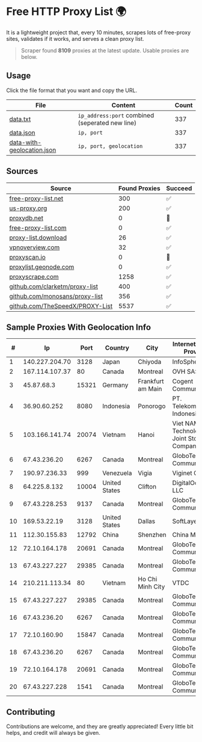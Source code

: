 
# Free HTTP Proxy List 🌍

It is a lightweight project that, every 10 minutes, scrapes lots of free-proxy sites, validates if it works, and serves a clean proxy list.


> Scraper found **8109** proxies at the latest update. Usable proxies are below.

## Usage

Click the file format that you want and copy the URL.


|File|Content|Count|
|----|-------|-----|
|[data.txt](https://raw.githubusercontent.com/themiralay/Proxy-List-World/master/data.txt)|`ip_address:port` combined (seperated new line)|337|
|[data.json](https://raw.githubusercontent.com/themiralay/Proxy-List-World/master/data.json)|`ip, port`|337|
|[data-with-geolocation.json](https://raw.githubusercontent.com/themiralay/Proxy-List-World/master/data-with-geolocation.json)|`ip, port, geolocation`|337|

## Sources

|Source|Found Proxies|Succeed|
|------|-------------|-------|
|[free-proxy-list.net](https://free-proxy-list.net)|300|✅|
|[us-proxy.org](https://www.us-proxy.org)|200|✅|
|[proxydb.net](http://proxydb.net)|0|🚫|
|[free-proxy-list.com](https://free-proxy-list.com/?page=&port=&type%5B%5D=http&type%5B%5D=https&up_time=0&search=Search)|0|✅|
|[proxy-list.download](https://www.proxy-list.download/HTTP)|26|✅|
|[vpnoverview.com](https://vpnoverview.com/privacy/anonymous-browsing/free-proxy-servers)|32|✅|
|[proxyscan.io](https://www.proxyscan.io)|0|🚫|
|[proxylist.geonode.com](https://proxylist.geonode.com/api/proxy-list?limit=300&page=1&sort_by=lastChecked&sort_type=desc&protocols=http,https)|0|✅|
|[proxyscrape.com](https://api.proxyscrape.com/v2/?request=displayproxies&protocol=http&timeout=10000&country=all&ssl=all&anonymity=all)|1258|✅|
|[github.com/clarketm/proxy-list](https://raw.githubusercontent.com/clarketm/proxy-list/master/proxy-list-raw.txt)|400|✅|
|[github.com/monosans/proxy-list](https://raw.githubusercontent.com/monosans/proxy-list/main/proxies/http.txt)|356|✅|
|[github.com/TheSpeedX/PROXY-List](https://raw.githubusercontent.com/TheSpeedX/PROXY-List/master/http.txt)|5537|✅|


## Sample Proxies With Geolocation Info

|#|Ip|Port|Country|City|Internet Service Provider|
|-|--|----|-------|----|-------------------------|
|1|140.227.204.70|3128|Japan|Chiyoda|InfoSphere|
|2|167.114.107.37|80|Canada|Montreal|OVH SAS|
|3|45.87.68.3|15321|Germany|Frankfurt am Main|Cogent Communications|
|4|36.90.60.252|8080|Indonesia|Ponorogo|PT. Telekomunikasi Indonesia|
|5|103.166.141.74|20074|Vietnam|Hanoi|Viet NAM Cloud Technology Joint Stock Company|
|6|67.43.236.20|6267|Canada|Montreal|GloboTech Communications|
|7|190.97.236.33|999|Venezuela|Vigia|Viginet C.A|
|8|64.225.8.132|10004|United States|Clifton|DigitalOcean, LLC|
|9|67.43.228.253|9137|Canada|Montreal|GloboTech Communications|
|10|169.53.22.19|3128|United States|Dallas|SoftLayer|
|11|112.30.155.83|12792|China|Shenzhen|China Mobile|
|12|72.10.164.178|20691|Canada|Montreal|GloboTech Communications|
|13|67.43.227.227|29385|Canada|Montreal|GloboTech Communications|
|14|210.211.113.34|80|Vietnam|Ho Chi Minh City|VTDC|
|15|67.43.227.227|29385|Canada|Montreal|GloboTech Communications|
|16|67.43.236.20|6267|Canada|Montreal|GloboTech Communications|
|17|72.10.160.90|15847|Canada|Montreal|GloboTech Communications|
|18|67.43.236.20|6267|Canada|Montreal|GloboTech Communications|
|19|72.10.164.178|20691|Canada|Montreal|GloboTech Communications|
|20|67.43.227.228|1541|Canada|Montreal|GloboTech Communications|



## Contributing

Contributions are welcome, and they are greatly appreciated! Every
little bit helps, and credit will always be given.

